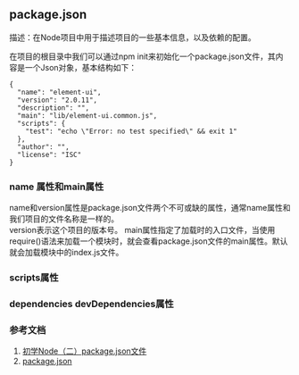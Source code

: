 ## package.json

描述：在Node项目中用于描述项目的一些基本信息，以及依赖的配置。

在项目的根目录中我们可以通过npm init来初始化一个package.json文件，其内容是一个Json对象，基本结构如下：
```
{
  "name": "element-ui",
  "version": "2.0.11",
  "description": "",
  "main": "lib/element-ui.common.js",
  "scripts": {
    "test": "echo \"Error: no test specified\" && exit 1"
  },
  "author": "",
  "license": "ISC"
}
```

### name 属性和main属性
name和version属性是package.json文件两个不可或缺的属性，通常name属性和我们项目的文件名称是一样的。  
version表示这个项目的版本号。
main属性指定了加载时的入口文件，当使用require()语法来加载一个模块时，就会查看package.json文件的main属性。默认就会加载模块中的index.js文件。

### scripts属性

### dependencies devDependencies属性

### 参考文档
1. [初学Node（二）package.json文件](https://www.cnblogs.com/shinhwazt/p/6052753.html)
2. [package.json](https://segmentfault.com/a/1190000008941050)